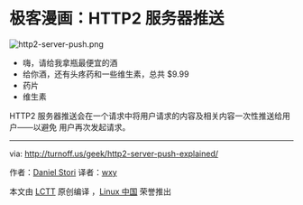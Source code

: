 # 极客漫画：HTTP2 服务器推送

![http2-server-push.png](./http2-server-push-explained.png)

- 嗨，请给我拿瓶最便宜的酒
- 给你酒，还有头疼药和一些维生素，总共 \$9.99
- 药片
- 维生素

HTTP2 服务器推送会在一个请求中将用户请求的内容及相关内容一次性推送给用户——以避免
用户再次发起请求。

---

via: http://turnoff.us/geek/http2-server-push-explained/

作者：[Daniel Stori][a] 译者：[wxy](https://github.com/wxy)

本文由 [LCTT](https://github.com/LCTT/TranslateProject) 原创编译
，[Linux 中国](https://linux.cn/) 荣誉推出

[a]: http://turnoff.us/about/

